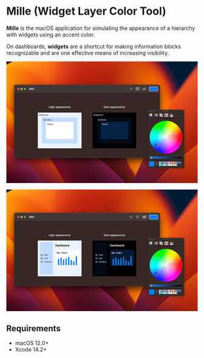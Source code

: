 # Mille (Widget Layer Color Tool)

**Mille** is the macOS application for simulating the appearance of a hierarchy with widgets using an accent color.

On dashboards, **widgets** are a shortcut for making information blocks recognizable and are one effective means of increasing visibility.

<p align="center">
    <img src="materials/mille-0.5.0-accent-color.gif" width=1024>
</p>

<p align="center">
    <img src="materials/mille-0.5.0-chart-layout.gif" width=1024>
</p>

## Requirements

- macOS 12.0+
- Xcode 14.2+

